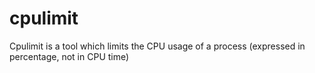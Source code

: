 # cpulimit
Cpulimit is a tool which limits the CPU usage of a process (expressed in percentage, not in CPU time)
